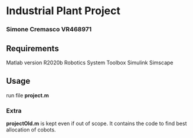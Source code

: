 # Industrial Plant Project

### Simone Cremasco VR468971

## Requirements
Matlab version R2020b
Robotics System Toolbox
Simulink Simscape

## Usage
run file **project.m**

### Extra
**projectOld.m** is kept even if out of scope. It contains the code to find
best allocation of cobots.